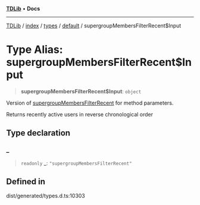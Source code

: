 [**TDLib**](../../../../../../README.md) • **Docs**

***

[TDLib](../../../../../../modules.md) / [index](../../../../../README.md) / [types](../../../README.md) / [default](../README.md) / supergroupMembersFilterRecent$Input

# Type Alias: supergroupMembersFilterRecent$Input

> **supergroupMembersFilterRecent$Input**: `object`

Version of [supergroupMembersFilterRecent](supergroupMembersFilterRecent.md) for method parameters.

Returns recently active users in reverse chronological order

## Type declaration

### \_

> `readonly` **\_**: `"supergroupMembersFilterRecent"`

## Defined in

dist/generated/types.d.ts:10303
